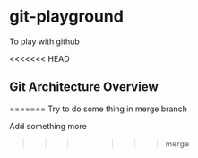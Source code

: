 # git-playground
To play with github

<<<<<<< HEAD
## Git Architecture Overview
=======
Try to do some thing in merge branch


Add something more

>>>>>>> merge
